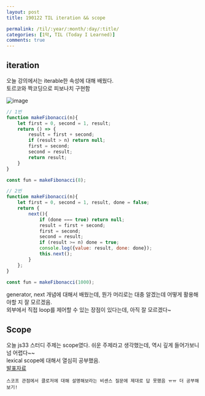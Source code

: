 ```yaml
---
layout: post
title: 190122 TIL iteration && scope

permalink: /til/:year/:month/:day/:title/
categories: [1막, TIL (Today I Learned)]
comments: true
---
```


## **iteration**
오늘 강의에서는 iterable한 속성에 대해 배웠다.  
토르코와 짝코딩으로 피보나치 구현함 

![image](https://user-images.githubusercontent.com/40848630/51603278-b7045200-1f4c-11e9-9470-df6458d460da.png)

```javascript
// 1번
function makeFibonacci(n){
    let first = 0, second = 1, result;
    return () => {
        result = first + second;
        if (result > n) return null;
        first = second;
        second = result;
        return result;
    }
}

const fun = makeFibonacci(8);

// 2번
function makeFibonacci(n){
    let first = 0, second = 1, result, done = false;
    return {
        next(){
            if (done === true) return null;
            result = first + second;
            first = second;
            second = result; 
            if (result >= n) done = true;
            console.log({value: result, done: done});
            this.next();
        }
    }; 
}

const fun = makeFibonacci(1000);
```

generator, next 개념에 대해서 배웠는데, 뭔가 머리로는 대충 알겠는데 어떻게 활용해야할 지 잘 모르겠음.    
외부에서 직접 loop를 제어할 수 있는 장점이 있다는데, 아직 잘 모르겠다~


  
  


## **Scope**

오늘 js33 스터디 주제는 scope였다. 쉬운 주제라고 생각했는데, 역시 깊게 들어가보니 넘 어렵다~~   
lexical scope에 대해서 열심히 공부했음.  
[발표자료](https://github.com/childrenOfCrong/33-js-concepts/blob/master/Soom/scope_0122.md)


    스코프 관점에서 클로저에 대해 설명해보라는 비센스 질문에 제대로 답 못했음 ㅠㅠ 더 공부해보기!
